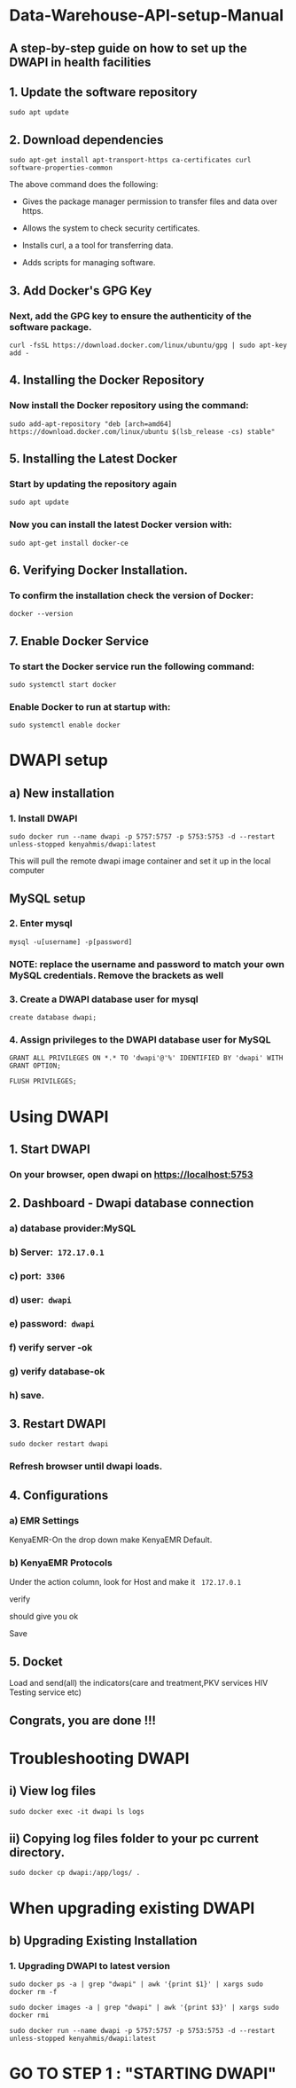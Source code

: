 # Data-Warehouse-API-setup-Manual
## A step-by-step guide on how to set up the DWAPI in health facilities

## 1. Update the software repository

```
sudo apt update
```

## 2. Download dependencies

```
sudo apt-get install apt-transport-https ca-certificates curl software-properties-common
```

The above command does the following:

* Gives the package manager permission to transfer files and data over https.

* Allows the system to check security certificates.

* Installs curl, a a tool for transferring data.

* Adds scripts for managing software.

## 3. Add Docker's GPG Key

### Next, add the GPG key to ensure the authenticity of the software package.

```
curl -fsSL https://download.docker.com/linux/ubuntu/gpg | sudo apt-key add -
```

## 4. Installing the Docker Repository

### Now install the Docker repository using the command:

```
sudo add-apt-repository "deb [arch=amd64] https://download.docker.com/linux/ubuntu $(lsb_release -cs) stable"
```

## 5. Installing the Latest Docker

### Start by updating the repository again

```
sudo apt update
```

### Now you can install the latest Docker version with:

```
sudo apt-get install docker-ce
```

## 6. Verifying Docker Installation.

### To confirm the installation check the version of Docker:

```
docker --version
```

## 7. Enable Docker Service

### To start the Docker service run the following command:

```
sudo systemctl start docker
```

### Enable Docker to run at startup with:

```
sudo systemctl enable docker
```

# DWAPI setup

## a) New installation

### 1. Install DWAPI

```
sudo docker run --name dwapi -p 5757:5757 -p 5753:5753 -d --restart unless-stopped kenyahmis/dwapi:latest
```

This will pull the remote dwapi image container and set it up in the local computer

## MySQL setup

### 2. Enter mysql

```
mysql -u[username] -p[password]
```
### NOTE: replace the username and password to match your own MySQL credentials. Remove the brackets as well

### 3. Create a DWAPI database user for mysql

```
create database dwapi;
```

### 4. Assign privileges to the DWAPI database user for MySQL

```
GRANT ALL PRIVILEGES ON *.* TO 'dwapi'@'%' IDENTIFIED BY 'dwapi' WITH GRANT OPTION;
```

```
FLUSH PRIVILEGES;
```
# Using DWAPI

## 1. Start DWAPI

### On your browser, open dwapi on [https://localhost:5753](https://localhost:5753)

## 2. Dashboard - Dwapi database connection

### a) database provider:MySQL

### b) Server:``` 172.17.0.1```

### c) port:``` 3306```

### d) user:``` dwapi```

### e) password:``` dwapi```

### f) verify server -ok

### g) verify database-ok

### h) save.

## 3. Restart DWAPI

```
sudo docker restart dwapi
```

### Refresh browser until dwapi loads.

## 4. Configurations

### a) EMR Settings

KenyaEMR-On the drop down make KenyaEMR Default.

### b) KenyaEMR Protocols

Under the action column, look for Host and make it  ``` 172.17.0.1``` 

verify 

should give you ok 

Save

## 5. Docket

Load and send(all) the indicators(care and treatment,PKV services HIV Testing service etc)

## Congrats, you are done !!!

# Troubleshooting DWAPI

## i) View log files

```
sudo docker exec -it dwapi ls logs
```

## ii) Copying log files folder to your pc current directory.

```
sudo docker cp dwapi:/app/logs/ .
```

# When upgrading existing DWAPI

## b) Upgrading Existing Installation

### 1. Upgrading DWAPI to latest version

```
sudo docker ps -a | grep "dwapi" | awk '{print $1}' | xargs sudo docker rm -f
```

```
sudo docker images -a | grep "dwapi" | awk '{print $3}' | xargs sudo docker rmi
```

```
sudo docker run --name dwapi -p 5757:5757 -p 5753:5753 -d --restart unless-stopped kenyahmis/dwapi:latest
```

# GO TO STEP 1 : "STARTING DWAPI"






